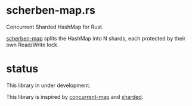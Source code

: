 # scherben-map.rs

Concurrent Sharded HashMap for Rust. 

[scherben-map](https://github.com/mitghi/scherben-map.rs) splits the HashMap into N shards, each protected by their own Read/Write lock.

# status

This library in under development.

This library is inspired by [concurrent-map](https://github.com/orcaman/concurrent-map/) and [sharded](https://github.com/nkconnor/sharded/).

